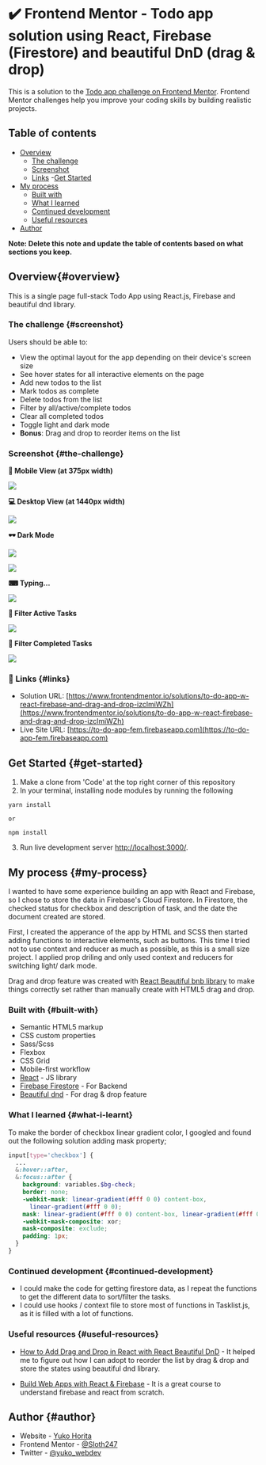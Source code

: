 # :heavy_check_mark: Frontend Mentor - Todo app solution using React, Firebase (Firestore) and beautiful DnD (drag & drop)

This is a solution to the [Todo app challenge on Frontend Mentor](https://www.frontendmentor.io/challenges/todo-app-Su1_KokOW). Frontend Mentor challenges help you improve your coding skills by building realistic projects.

## Table of contents

- [Overview](#overview)
  - [The challenge](#the-challenge)
  - [Screenshot](#screenshot)
  - [Links](#links) -[Get Started](#get-started)
- [My process](#my-process)
  - [Built with](#built-with)
  - [What I learned](#what-i-learned)
  - [Continued development](#continued-development)
  - [Useful resources](#useful-resources)
- [Author](#author)

**Note: Delete this note and update the table of contents based on what sections you keep.**

## Overview{#overview}

This is a single page full-stack Todo App using React.js, Firebase and beautiful dnd library.

### The challenge {#screenshot}

Users should be able to:

- View the optimal layout for the app depending on their device's screen size
- See hover states for all interactive elements on the page
- Add new todos to the list
- Mark todos as complete
- Delete todos from the list
- Filter by all/active/complete todos
- Clear all completed todos
- Toggle light and dark mode
- **Bonus**: Drag and drop to reorder items on the list

### Screenshot {#the-challenge}

**📱 Mobile View (at 375px width)**

![](./src/images/screenshots/todo-app-mobile-view.png)

**💻 Desktop View (at 1440px width)**

![](./src/images/screenshots/todo-app-desktop-view.png)

**🕶 Dark Mode**

![](./src/images/screenshots/todo-app-dark-mode-mobile.png)

![](./src/images/screenshots/todo-app-dark-mode-desktop.png)

**⌨ Typing...**

![](./src/images/screenshots/todo-app-typing.png)

**🔎 Filter Active Tasks**

![](./src/images/screenshots/todo-app-filter-active.png)

**🔎 Filter Completed Tasks**

![](./src/images/screenshots/todo-app-filter-completed.png)

### :link: Links {#links}

- Solution URL: [https://www.frontendmentor.io/solutions/to-do-app-w-react-firebase-and-drag-and-drop-izclmiWZh](https://www.frontendmentor.io/solutions/to-do-app-w-react-firebase-and-drag-and-drop-izclmiWZh)
- Live Site URL: [https://to-do-app-fem.firebaseapp.com](https://to-do-app-fem.firebaseapp.com)

## Get Started {#get-started}

1. Make a clone from 'Code' at the top right corner of this repository
2. In your terminal, installing node modules by running the following

```
yarn install

or

npm install

```

3. Run live development server [http://localhost:3000/](http://localhost:3000/).

## My process {#my-process}

I wanted to have some experience building an app with React and Firebase, so I chose to store the data in Firebase's Cloud Firestore. In Firestore, the checked status for checkbox and description of task, and the date the document created are stored.

First, I created the apperance of the app by HTML and SCSS then started adding functions to interactive elements, such as buttons. This time I tried not to use context and reducer as much as possible, as this is a small size project. I applied prop driling and only used context and reducers for switching light/ dark mode.

Drag and drop feature was created with [React Beautiful bnb library](https://github.com/atlassian/react-beautiful-dnd/) to make things correctly set rather than manually create with HTML5 drag and drop.

### Built with {#built-with}

- Semantic HTML5 markup
- CSS custom properties
- Sass/Scss
- Flexbox
- CSS Grid
- Mobile-first workflow
- [React](https://reactjs.org/) - JS library
- [Firebase Firestore](https://firebase.google.com/) - For Backend
- [Beautiful dnd](https://github.com/atlassian/react-beautiful-dnd/) - For drag & drop feature

### What I learned {#what-i-learnt}

To make the border of checkbox linear gradient color, I googled and found out the following solution adding mask property;

```TaskList.scss
input[type='checkbox'] {
  ...
  &:hover::after,
  &:focus::after {
    background: variables.$bg-check;
    border: none;
    -webkit-mask: linear-gradient(#fff 0 0) content-box,
      linear-gradient(#fff 0 0);
    mask: linear-gradient(#fff 0 0) content-box, linear-gradient(#fff 0 0);
    -webkit-mask-composite: xor;
    mask-composite: exclude;
    padding: 1px;
  }
}

```

### Continued development {#continued-development}

- I could make the code for getting firestore data, as I repeat the functions to get the different data to sort/filter the tasks.
- I could use hooks / context file to store most of functions in Tasklist.js, as it is filled with a lot of functions.

### Useful resources {#useful-resources}

- [How to Add Drag and Drop in React with React Beautiful DnD](https://www.freecodecamp.org/news/how-to-add-drag-and-drop-in-react-with-react-beautiful-dnd/) - It helped me to figure out how I can adopt to reorder the list by drag & drop and store the states using beautiful dnd library.

- [Build Web Apps with React & Firebase](https://www.udemy.com/course/build-web-apps-with-react-firebase/) - It is a great course to understand firebase and react from scratch.

## Author {#author}

- Website - [Yuko Horita](https://yukohorita-dev.vercel.app/)
- Frontend Mentor - [@Sloth247](https://www.frontendmentor.io/profile/Sloth247)
- Twitter - [@yuko_webdev](https://www.twitter.com/yuko_webdev)
